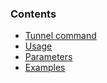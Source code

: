 <!-- post: -->


### Contents

*   [Tunnel command](#run)
*   [Usage](#usage)
*   [Parameters](#params)
*   [Examples](#examples)
    




